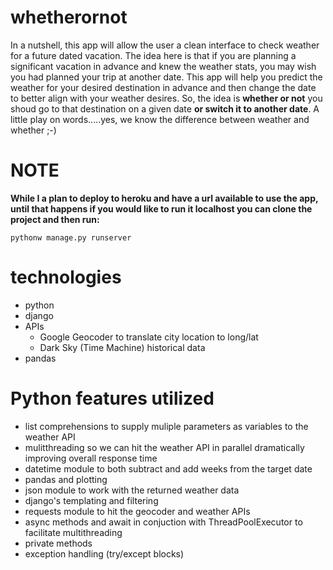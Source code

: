# whetherornot
In a nutshell, this app will allow the user a clean interface to check weather for a future dated vacation.
The idea here is that if you are planning a significant vacation in advance and knew the weather stats,
you may wish you had planned your trip at another date.  This app will help you predict the weather for your
desired destination in advance and then change the date to better align with your weather desires.  So, the 
idea is __**whether or not**__ you shoud go to that destination on a given date __or switch it to another date__.  A little play on words.....yes, we know the difference between weather and whether ;-)

# NOTE
__While I a plan to deploy to heroku and have a url available to use the app, until that happens if you would like to run it localhost you can clone the project and then run:__

    pythonw manage.py runserver


# technologies
- python
- django
- APIs
  - Google Geocoder to translate city location to long/lat 
  - Dark Sky (Time Machine) historical data
- pandas

# Python features utilized
- list comprehensions to supply muliple parameters as variables to the weather API
- mulitthreading so we can hit the weather API in parallel dramatically improving overall response time
- datetime module to both subtract and add weeks from the target date
- pandas and plotting 
- json module to work with the returned weather data  
- django's templating and filtering 
- requests module to hit the geocoder and weather APIs
- async methods and await in conjuction with ThreadPoolExecutor to facilitate multithreading 
- private methods 
- exception handling (try/except blocks)
